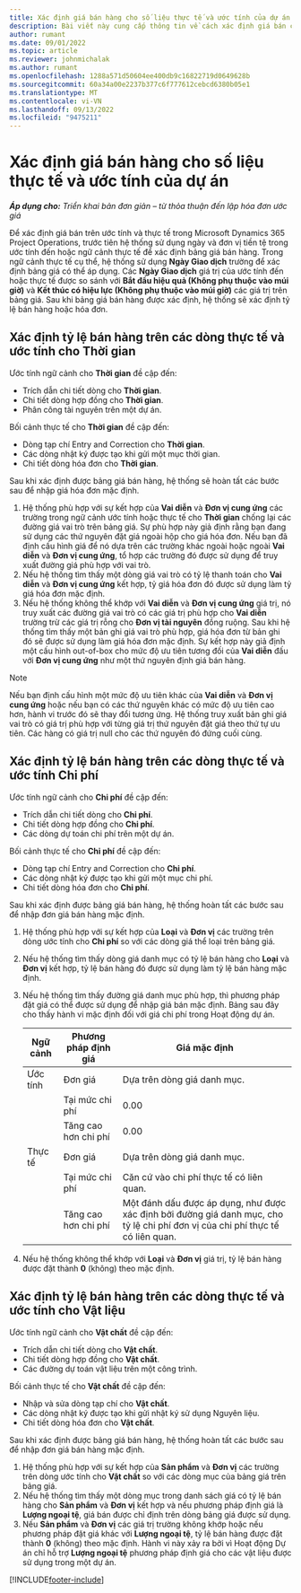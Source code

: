 ```yaml
---
title: Xác định giá bán hàng cho số liệu thực tế và ước tính của dự án
description: Bài viết này cung cấp thông tin về cách xác định giá bán cho các ước tính và thực tế của dự án.
author: rumant
ms.date: 09/01/2022
ms.topic: article
ms.reviewer: johnmichalak
ms.author: rumant
ms.openlocfilehash: 1288a571d50604ee400db9c16822719d0649628b
ms.sourcegitcommit: 60a34a00e2237b377c6f777612cebcd6380b05e1
ms.translationtype: MT
ms.contentlocale: vi-VN
ms.lasthandoff: 09/13/2022
ms.locfileid: "9475211"
---
```

# <a name="determine-sales-prices-for-project-estimates-and-actuals"></a>Xác định giá bán hàng cho số liệu thực tế và ước tính của dự án

_**Áp dụng cho:** Triển khai bản đơn giản – từ thỏa thuận đến lập hóa đơn ước giá_

Để xác định giá bán trên ước tính và thực tế trong Microsoft Dynamics 365 Project Operations, trước tiên hệ thống sử dụng ngày và đơn vị tiền tệ trong ước tính đến hoặc ngữ cảnh thực tế để xác định bảng giá bán hàng. Trong ngữ cảnh thực tế cụ thể, hệ thống sử dụng **Ngày Giao dịch** trường để xác định bảng giá có thể áp dụng. Các **Ngày Giao dịch** giá trị của ước tính đến hoặc thực tế được so sánh với **Bắt đầu hiệu quả (Không phụ thuộc vào múi giờ)** và **Kết thúc có hiệu lực (Không phụ thuộc vào múi giờ)** các giá trị trên bảng giá. Sau khi bảng giá bán hàng được xác định, hệ thống sẽ xác định tỷ lệ bán hàng hoặc hóa đơn.

## <a name="determining-sales-rates-on-actual-and-estimate-lines-for-time"></a>Xác định tỷ lệ bán hàng trên các dòng thực tế và ước tính cho Thời gian

Ước tính ngữ cảnh cho **Thời gian** đề cập đến:

- Trích dẫn chi tiết dòng cho **Thời gian**.
- Chi tiết dòng hợp đồng cho **Thời gian**.
- Phân công tài nguyên trên một dự án.

Bối cảnh thực tế cho **Thời gian** đề cập đến:

- Dòng tạp chí Entry and Correction cho **Thời gian**.
- Các dòng nhật ký được tạo khi gửi một mục thời gian.
- Chi tiết dòng hóa đơn cho **Thời gian**. 

Sau khi xác định được bảng giá bán hàng, hệ thống sẽ hoàn tất các bước sau để nhập giá hóa đơn mặc định.

1. Hệ thống phù hợp với sự kết hợp của **Vai diễn** và **Đơn vị cung ứng** các trường trong ngữ cảnh ước tính hoặc thực tế cho **Thời gian** chống lại các đường giá vai trò trên bảng giá. Sự phù hợp này giả định rằng bạn đang sử dụng các thứ nguyên đặt giá ngoài hộp cho giá hóa đơn. Nếu bạn đã định cấu hình giá để nó dựa trên các trường khác ngoài hoặc ngoài **Vai diễn** và **Đơn vị cung ứng**, tổ hợp các trường đó được sử dụng để truy xuất đường giá phù hợp với vai trò.
1. Nếu hệ thống tìm thấy một dòng giá vai trò có tỷ lệ thanh toán cho **Vai diễn** và **Đơn vị cung ứng** kết hợp, tỷ giá hóa đơn đó được sử dụng làm tỷ giá hóa đơn mặc định.
1. Nếu hệ thống không thể khớp với **Vai diễn** và **Đơn vị cung ứng** giá trị, nó truy xuất các đường giá vai trò có các giá trị phù hợp cho **Vai diễn** trường trừ các giá trị rỗng cho **Đơn vị tài nguyên** đồng ruộng. Sau khi hệ thống tìm thấy một bản ghi giá vai trò phù hợp, giá hóa đơn từ bản ghi đó sẽ được sử dụng làm giá hóa đơn mặc định. Sự kết hợp này giả định một cấu hình out-of-box cho mức độ ưu tiên tương đối của **Vai diễn** đấu với **Đơn vị cung ứng** như một thứ nguyên định giá bán hàng.

> [!NOTE]
> Nếu bạn định cấu hình một mức độ ưu tiên khác của **Vai diễn** và **Đơn vị cung ứng** hoặc nếu bạn có các thứ nguyên khác có mức độ ưu tiên cao hơn, hành vi trước đó sẽ thay đổi tương ứng. Hệ thống truy xuất bản ghi giá vai trò có giá trị phù hợp với từng giá trị thứ nguyên đặt giá theo thứ tự ưu tiên. Các hàng có giá trị null cho các thứ nguyên đó đứng cuối cùng.

## <a name="determining-sales-rates-on-actual-and-estimate-lines-for-expense"></a>Xác định tỷ lệ bán hàng trên các dòng thực tế và ước tính Chi phí

Ước tính ngữ cảnh cho **Chi phí** đề cập đến:

- Trích dẫn chi tiết dòng cho **Chi phí**.
- Chi tiết dòng hợp đồng cho **Chi phí**.
- Các dòng dự toán chi phí trên một dự án.

Bối cảnh thực tế cho **Chi phí** đề cập đến:

- Dòng tạp chí Entry and Correction cho **Chi phí**.
- Các dòng nhật ký được tạo khi gửi một mục chi phí.
- Chi tiết dòng hóa đơn cho **Chi phí**. 

Sau khi xác định được bảng giá bán hàng, hệ thống hoàn tất các bước sau để nhập đơn giá bán hàng mặc định.

1. Hệ thống phù hợp với sự kết hợp của **Loại** và **Đơn vị** các trường trên dòng ước tính cho **Chi phí** so với các dòng giá thể loại trên bảng giá.
1. Nếu hệ thống tìm thấy dòng giá danh mục có tỷ lệ bán hàng cho **Loại** và **Đơn vị** kết hợp, tỷ lệ bán hàng đó được sử dụng làm tỷ lệ bán hàng mặc định.
1. Nếu hệ thống tìm thấy đường giá danh mục phù hợp, thì phương pháp đặt giá có thể được sử dụng để nhập giá bán mặc định. Bảng sau đây cho thấy hành vi mặc định đối với giá chi phí trong Hoạt động dự án.

    | Ngữ cảnh | Phương pháp định giá | Giá mặc định |
    | --- | --- | --- |
    | Ước tính | Đơn giá | Dựa trên dòng giá danh mục. |
    |        | Tại mức chi phí | 0.00 |
    |        | Tăng cao hơn chi phí | 0.00 |
    | Thực tế | Đơn giá | Dựa trên dòng giá danh mục. |
    |        | Tại mức chi phí | Căn cứ vào chi phí thực tế có liên quan. |
    |        | Tăng cao hơn chi phí | Một đánh dấu được áp dụng, như được xác định bởi đường giá danh mục, cho tỷ lệ chi phí đơn vị của chi phí thực tế có liên quan. |

1. Nếu hệ thống không thể khớp với **Loại** và **Đơn vị** giá trị, tỷ lệ bán hàng được đặt thành **0** (không) theo mặc định.

## <a name="determining-sales-rates-on-actual-and-estimate-lines-for-material"></a>Xác định tỷ lệ bán hàng trên các dòng thực tế và ước tính cho Vật liệu

Ước tính ngữ cảnh cho **Vật chất** đề cập đến:

- Trích dẫn chi tiết dòng cho **Vật chất**.
- Chi tiết dòng hợp đồng cho **Vật chất**.
- Các đường dự toán vật liệu trên một công trình.

Bối cảnh thực tế cho **Vật chất** đề cập đến:

- Nhập và sửa dòng tạp chí cho **Vật chất**.
- Các dòng nhật ký được tạo khi gửi nhật ký sử dụng Nguyên liệu.
- Chi tiết dòng hóa đơn cho **Vật chất**. 

Sau khi xác định được bảng giá bán hàng, hệ thống hoàn tất các bước sau để nhập đơn giá bán hàng mặc định.

1. Hệ thống phù hợp với sự kết hợp của **Sản phẩm** và **Đơn vị** các trường trên dòng ước tính cho **Vật chất** so với các dòng mục của bảng giá trên bảng giá.
1. Nếu hệ thống tìm thấy một dòng mục trong danh sách giá có tỷ lệ bán hàng cho **Sản phẩm** và **Đơn vị** kết hợp và nếu phương pháp định giá là **Lượng ngoại tệ**, giá bán được chỉ định trên dòng bảng giá được sử dụng. 
1. Nếu **Sản phẩm** và **Đơn vị** các giá trị trường không khớp hoặc nếu phương pháp đặt giá khác với **Lượng ngoại tệ**, tỷ lệ bán hàng được đặt thành **0** (không) theo mặc định. Hành vi này xảy ra bởi vì Hoạt động Dự án chỉ hỗ trợ **Lượng ngoại tệ** phương pháp định giá cho các vật liệu được sử dụng trong một dự án.

[!INCLUDE[footer-include](../../includes/footer-banner.md)]
